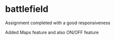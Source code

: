 # battlefield

Assignment completed with a good responsiveness

Added Maps feature and also ON/OFF feature
